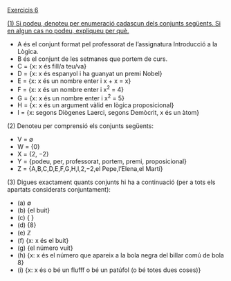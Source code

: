 [Exercicis 6](202211041941)

[(1) Si podeu, denoteu per enumeració cadascun dels conjunts següents. Si en algun cas no podeu, expliqueu per què.](202211051632)

- A és el conjunt format pel professorat de l’assignatura Introducció a la Lògica.
- B és el conjunt de les setmanes que portem de curs.
- C = {x: x és fill/a teu/va}  
- D = {x: x és espanyol i ha guanyat un premi Nobel}
- E = {x: x és un nombre enter i x + x = x}  
- F = {x: x és un nombre enter i x<sup>2</sup> = 4} 
- G = {x: x és un nombre enter i x<sup>2</sup> = 5} 
- H = {x: x és un argument vàlid en lògica proposicional}
- I = {x: segons Diògenes Laerci, segons Demòcrit, x és un àtom}

(2) Denoteu per comprensió els conjunts següents:

- V = ∅ 
- W = {0}
- X = {2, −2} 
- Y = {podeu, per, professorat, portem, premi, proposicional} 
- Z = {A,B,C,D,E,F,G,H,I,2,−2,el Pepe,l’Elena,el Martí}

(3) Digues exactament quants conjunts hi ha a continuació (per a tots els apartats considerats conjuntament):

- (a) ∅
- (b) {el buit}
- (c) { }
- (d) {8}
- (e) ℤ
- (f) {x: x és el buit}
- (g) {el número vuit}
- (h) {x: x és el número que apareix a la bola negra del billar comú de bola 8}
- (i) {x: x és o bé un flufff o bé un patúfol (o bé totes dues coses)}